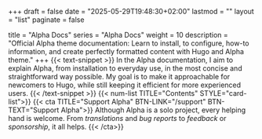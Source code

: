 +++
draft = false
date = "2025-05-29T19:48:30+02:00"
lastmod = ""
layout = "list"
paginate = false

title = "Alpha Docs"
series = "Alpha Docs"
  weight = 10
description = "Official Alpha theme documentation: Learn to install, to configure, how-to information, and create perfectly formatted content with Hugo and Alpha theme."
+++
{{< text-snippet >}}
In the Alpha documentation, I aim to explain Alpha, from installation to everyday use, in the most concise and straightforward way possible.
My goal is to make it approachable for newcomers to Hugo, while still keeping it efficient for more experienced users.
{{< /text-snippet >}}
{{< num-list TITLE="Contents" STYLE="card-list">}}
{{< cta TITLE="Support Alpha" BTN-LINK="/support" BTN-TEXT="Support Alpha">}}
Although Alpha is a solo project, every helping hand is welcome.
From *translations* and *bug reports* to *feedback* or *sponsorship*, it all helps.
{{< /cta>}}
